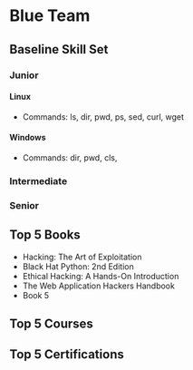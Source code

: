 
# Blue Team

## Baseline Skill Set

### Junior
#### Linux
- Commands: ls, dir, pwd, ps, sed, curl, wget

#### Windows
- Commands: dir, pwd, cls, 

### Intermediate

### Senior

## Top 5 Books
- Hacking: The Art of Exploitation
- Black Hat Python: 2nd Edition
- Ethical Hacking: A Hands-On Introduction
- The Web Application Hackers Handbook
- Book 5

## Top 5 Courses

## Top 5 Certifications
